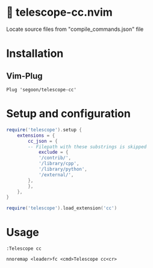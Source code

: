 # :telescope: telescope-cc.nvim

Locate source files from "compile_commands.json" file

# Installation

## Vim-Plug

```viml
Plug 'segoon/telescope-cc'
```

# Setup and configuration

```lua
require('telescope').setup {
    extensions = {
        cc_json = {
	    -- Filepath with these substrings is skipped
            exclude = {
	        '/contrib/',
	        '/library/cpp',
	        '/library/python',
	        '/external/',
	    },
        },
    },
}

require('telescope').load_extension('cc')
```

# Usage

`:Telescope cc`

`nnoremap <leader>fc <cmd>Telescope cc<cr>`

